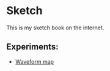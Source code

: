 # Sketch

This is my sketch book on the internet.

## Experiments:

- [Waveform map](experiments/waveform-map/)

